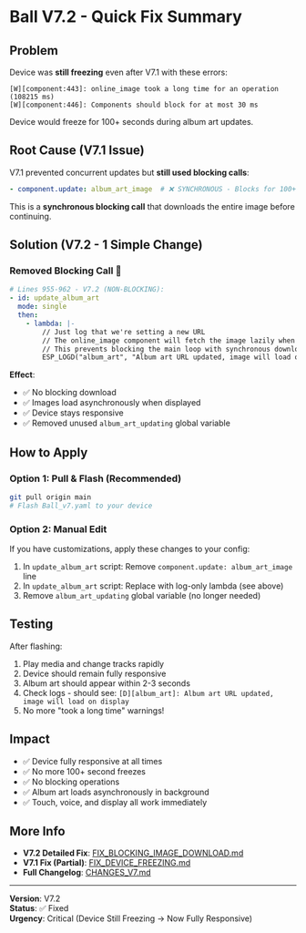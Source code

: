 # Ball V7.2 - Quick Fix Summary

## Problem
Device was **still freezing** even after V7.1 with these errors:
```
[W][component:443]: online_image took a long time for an operation (108215 ms)
[W][component:446]: Components should block for at most 30 ms
```

Device would freeze for 100+ seconds during album art updates.

## Root Cause (V7.1 Issue)
V7.1 prevented concurrent updates but **still used blocking calls**:
```yaml
- component.update: album_art_image  # ❌ SYNCHRONOUS - Blocks for 100+ seconds!
```

This is a **synchronous blocking call** that downloads the entire image before continuing.

## Solution (V7.2 - 1 Simple Change)

### Removed Blocking Call 🚀
```yaml
# Lines 955-962 - V7.2 (NON-BLOCKING):
- id: update_album_art
  mode: single
  then:
    - lambda: |-
        // Just log that we're setting a new URL
        // The online_image component will fetch the image lazily when displayed
        // This prevents blocking the main loop with synchronous downloads
        ESP_LOGD("album_art", "Album art URL updated, image will load on display");
```

**Effect**: 
- ✅ No blocking download
- ✅ Images load asynchronously when displayed
- ✅ Device stays responsive
- ✅ Removed unused `album_art_updating` global variable

## How to Apply

### Option 1: Pull & Flash (Recommended)
```bash
git pull origin main
# Flash Ball_v7.yaml to your device
```

### Option 2: Manual Edit
If you have customizations, apply these changes to your config:
1. In `update_album_art` script: Remove `component.update: album_art_image` line
2. In `update_album_art` script: Replace with log-only lambda (see above)
3. Remove `album_art_updating` global variable (no longer needed)

## Testing
After flashing:
1. Play media and change tracks rapidly
2. Device should remain fully responsive
3. Album art should appear within 2-3 seconds
4. Check logs - should see: `[D][album_art]: Album art URL updated, image will load on display`
5. No more "took a long time" warnings!

## Impact
- ✅ Device fully responsive at all times
- ✅ No more 100+ second freezes
- ✅ No blocking operations
- ✅ Album art loads asynchronously in background
- ✅ Touch, voice, and display all work immediately

## More Info
- **V7.2 Detailed Fix**: [FIX_BLOCKING_IMAGE_DOWNLOAD.md](./FIX_BLOCKING_IMAGE_DOWNLOAD.md)
- **V7.1 Fix (Partial)**: [FIX_DEVICE_FREEZING.md](./FIX_DEVICE_FREEZING.md)
- **Full Changelog**: [CHANGES_V7.md](./CHANGES_V7.md)

---

**Version**: V7.2  
**Status**: ✅ Fixed  
**Urgency**: Critical (Device Still Freezing → Now Fully Responsive)

